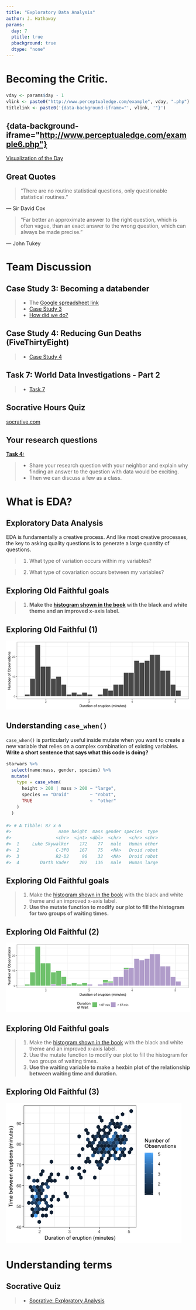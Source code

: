 ```yaml
---
title: "Exploratory Data Analysis"
author: J. Hathaway
params:
  day: 7
  ptitle: true
  pbackground: true
  dtype: "none"
---
```



# Becoming the Critic.


```r
vday <- params$day - 1
vlink <- paste0("http://www.perceptualedge.com/example", vday, ".php")
titlelink <- paste0('{data-background-iframe="', vlink, '"}')
```

## {data-background-iframe="http://www.perceptualedge.com/example6.php"}

[Visualization of the Day](http://www.perceptualedge.com/example6.php)

## Great Quotes

> “There are no routine statistical questions, only questionable statistical routines.” 

— Sir David Cox

> “Far better an approximate answer to the right question, which is often vague, than an exact answer to the wrong question, which can always be made precise.” 

— John Tukey









# Team Discussion



## Case Study 3: Becoming a databender

> - The [Google spreadsheet link](https://docs.google.com/spreadsheets/d/1MQtkBWuxla9wITp0BzUTCjbmlvi9j9EiDLIXw7K3UBE/edit?usp=sharing)
> - [Case Study 3](https://byuistats.github.io/M335/weekly_projects/cs03_details.html)
> - [How did we do?](https://github.com/BYUI335/hathaway)




## Case Study 4: Reducing Gun Deaths (FiveThirtyEight)
> - [Case Study 4](https://byuistats.github.io/M335/weekly_projects/cs04_details.html)




## Task 7: World Data Investigations - Part 2
> - [Task 7](https://byuistats.github.io/M335/class_tasks/task07_details.html)










## Socrative Hours Quiz

[socrative.com](https://socrative.com)

## Your research questions

**[Task 4:](https://byuistats.github.io/M335/class_tasks/task04_details.html)**

> - Share your research question with your neighbor and explain why finding an answer to the question with data would be exciting.
> - Then we can discuss a few as a class.

# What is EDA?

## Exploratory Data Analysis

EDA is fundamentally a creative process. And like most creative processes, the key to asking quality questions is to generate a large quantity of questions.
 
> 1. What type of variation occurs within my variables?

> 2. What type of covariation occurs between my variables?

## Exploring Old Faithful goals

> 1. **Make the [histogram shown in the book](http://r4ds.had.co.nz/EDA_files/figure-html/unnamed-chunk-9-1.png) with the black and white theme and an improved x-axis label.**

## Exploring Old Faithful (1)

![](day_7_files/figure-revealjs/example2-1.png)

## Understanding `case_when()`

`case_when()` is particularly useful inside mutate when you want to create a new variable that relies on a complex combination of existing variables. **Write a short sentence that says what this code is doing?**


```r
starwars %>%
  select(name:mass, gender, species) %>%
  mutate(
    type = case_when(
      height > 200 | mass > 200 ~ "large",
      species == "Droid"        ~ "robot",
      TRUE                      ~  "other"
    )
  )

#> # A tibble: 87 x 6
#>                  name height  mass gender species  type
#>                 <chr>  <int> <dbl>  <chr>   <chr> <chr>
#>  1     Luke Skywalker    172    77   male   Human other
#>  2              C-3PO    167    75   <NA>   Droid robot
#>  3              R2-D2     96    32   <NA>   Droid robot
#>  4        Darth Vader    202   136   male   Human large
```




## Exploring Old Faithful goals

> 1. Make the [histogram shown in the book](http://r4ds.had.co.nz/EDA_files/figure-html/unnamed-chunk-9-1.png) with the black and white theme and an improved x-axis label.
> 2. **Use the mutate function to modify our plot to fill the histogram for two groups of waiting times.**



## Exploring Old Faithful (2)


![](day_7_files/figure-revealjs/thestuf33-1.png)

## Exploring Old Faithful goals

> 1. Make the [histogram shown in the book](http://r4ds.had.co.nz/EDA_files/figure-html/unnamed-chunk-9-1.png) with the black and white theme and an improved x-axis label.
> 2. Use the mutate function to modify our plot to fill the histogram for two groups of waiting times.
> 3. **Use the waiting variable to make a hexbin plot of the relationship between waiting time and duration.**


## Exploring Old Faithful (3)

![](day_7_files/figure-revealjs/realldkdjf-1.png)

# Understanding terms

## Socrative Quiz

> - [Socrative: Exploratory Analysis](https://socrative.com/)






